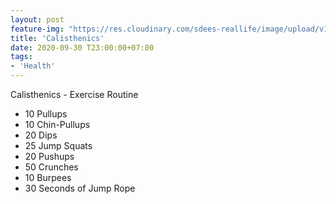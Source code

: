 ```yaml
---
layout: post
feature-img: "https://res.cloudinary.com/sdees-reallife/image/upload/v1555658919/sample_feature_img.png"
title: 'Calisthenics'
date: 2020-09-30 T23:00:00+07:00
tags:
- 'Health'
---
```

Calisthenics - Exercise Routine

<i class="fa fa-child" style="color:plum"></i>

- 10 Pullups
- 10 Chin-Pullups
- 20 Dips
- 25 Jump Squats
- 20 Pushups
- 50 Crunches
- 10 Burpees
- 30 Seconds of Jump Rope
